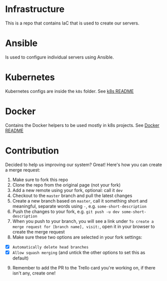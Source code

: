 # Infrastructure

This is a repo that contains IaC that is used to create our servers.

# Ansible

Is used to configure individual servers using Ansible.

# Kubernetes

Kubernetes configs are inside the `k8s` folder. See [k8s README](k8s/README.md)

# Docker

Contains the Docker helpers to be used mostly in k8s projects. See
[Docker README](docker/README.md)

# Contribution

Decided to help us improving our system? Great! Here's how you can create a
merge request:

1. Make sure to fork this repo
2. Clone the repo from the original page (not your fork)
3. Add a new remote using your fork, optional: call it `dev`
4. Checkout to the `master` branch and pull the latest changes
5. Create a new branch based on `master`, call it something short and
   meaningful, separate words using `-`, e.g. `some-short-description`
6. Push the changes to your fork, e.g. `git push -u dev some-short-description`
7. When you push to your branch, you will see a link under `To create a merge
   request for [branch name], visit:`, open it in your browser to create the
   merge request
8. Make sure these two options are selected in your fork settings:
  - [x] `Automatically delete head branches`
  - [x] `Allow squash merging` (and untick the other options to set this as default)
9. Remember to add the PR to the Trello card you're working on, if there isn't
   any, create one!
